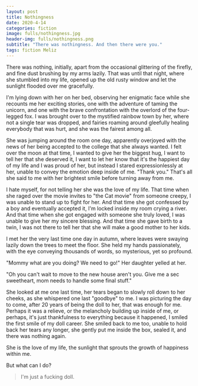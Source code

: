 ```yaml
---
layout: post
title: Nothingness
date: 2020-4-14
categories: fiction
image: fulls/nothingness.jpg
header-img: fulls/nothingness.png
subtitle: "There was nothingness. And then there were you."
tags: fiction Meliz
---
```

There was nothing, initially, apart from the occasional glittering of the firefly, and fine dust brushing by my arms lazily. That was until that night, where she stumbled into my life, opened up the old rusty window and let the sunlight flooded over me gracefully.

I'm lying down with her on her bed, observing her enigmatic face while she recounts me her exciting stories, one with the adventure of taming the unicorn, and one with the brave confrontation with the overlord of the four-legged fox. I was brought over to the mystified rainbow town by her, where not a single tear was dropped, and fairies roaming around gleefully healing everybody that was hurt, and she was the fairest among all.

She was jumping around the room one day, apparently overjoyed with the news of her being accepted to the college that she always wanted. I felt over the moon at that time, I wanted to give her the biggest hug, I want to tell her that she deserved it, I want to let her know that it's the happiest day of my life and I was proud of her, but instead I stared expressionlessly at her, unable to convey the emotion deep inside of me. "Thank you." That's all she said to me with her brightest smile before turning away from
me.

I hate myself, for not telling her she was the love of my life. That time when she raged over the movie invites to "the Cat movie" from someone creepy, I was unable to stand up to fight for her. And that time she got confessed by a boy and eventually accepted it, I'm locked inside my room crying a river. And that time when she got engaged with someone she truly loved, I was unable to give her my sincere blessing. And that time she gave birth to a twin, I was not there to tell her that she
will make a good mother to her kids.

I met her the very last time one day in autumn, where leaves were swaying lazily down the trees to meet the floor. She held my hands passionately, with the eye conveying thousands of words, so mysterious, yet so profound.

"Mommy what are you doing? We need to go!" Her daughter yelled at her.

"Oh you can't wait to move to the new house aren't you. Give me a sec sweetheart, mom needs to handle some final stuff."

She looked at me one last time, her tears began to slowly roll down to her cheeks, as she whispered one last "goodbye" to me. I was picturing the day to come, after 20 years of being the doll to her, that was enough for me. Perhaps it was a relieve, or the melancholy building up inside of me, or perhaps, it's just thankfulness to everything because it happened, I smiled the first smile of my doll career. She smiled back to me too, unable to hold back her tears any longer, she gently put me inside the box, sealed it, and there was nothing again.

She is the love of my life, the sunlight that sprouts the growth of happiness within me.

But what can I do?

> I'm just a fucking doll.
